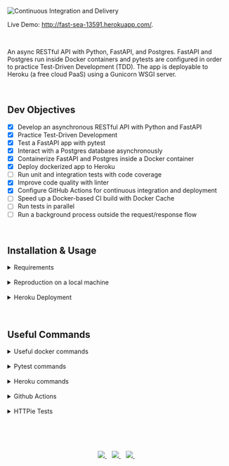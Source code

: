 
![Continuous Integration and Delivery](https://github.com/jordanhoare/fastapi-api/workflows/Continuous%20Integration%20and%20Delivery/badge.svg?branch=main)

Live Demo:  http://fast-sea-13591.herokuapp.com/.

</br>

An async RESTful API with Python, FastAPI, and Postgres. FastAPI and Postgres run inside Docker containers and pytests are configured in order to practice Test-Driven Development (TDD).  The app is deployable to Heroku (a free cloud PaaS) using a Gunicorn WSGI server.

</br>


## Dev Objectives
- [x] Develop an asynchronous RESTful API with Python and FastAPI
- [x] Practice Test-Driven Development
- [x] Test a FastAPI app with pytest
- [x] Interact with a Postgres database asynchronously
- [x] Containerize FastAPI and Postgres inside a Docker container
- [x] Deploy dockerized app to Heroku
- [ ] Run unit and integration tests with code coverage
- [x] Improve code quality with linter
- [x] Configure GitHub Actions for continuous integration and deployment
- [ ] Speed up a Docker-based CI build with Docker Cache
- [ ] Run tests in parallel
- [ ] Run a background process outside the request/response flow

</br>



## Installation & Usage

<details>
  <summary>Requirements</summary>

</br>

- [Git](https://git-scm.com/) for command-line interface 
- [Pyenv](https://github.com/pyenv/pyenv) for Python version management tool
- [Poetry](https://python-poetry.org/docs/) for dependency management and packaging
- [Docker](https://docs.docker.com/get-docker/) for developing, shipping, and running applications
- [Heroku CLI](https://devcenter.heroku.com/articles/heroku-cli) for cloud deployment
</details>

</br>

<details>
  <summary>Reproduction on a local machine</summary>

</br>

- Clone the GitHub repository to an empty folder on your local machine:
    ```
    gh repo clone jordanhoare/fastapi-api
    ```
- Initialise poetry:
    ```
    poetry build
    ```
- Build a docker image and run the container in detached mode:
    ```
    docker-compose build
    docker-compose up -d
    docker-compose logs web
    ```
- Check the logs of the web service:
    ```
    docker-compose logs web
    ```
</details>

</br>


<details>
  <summary>Heroku Deployment</summary>

</br>

* fast-sea-13591: change to the name of the Heroku app 

- Login:
    ```
    heroku login
    ```
- Create a new app:
    ```
    heroku create
    ```
- Register container:
    ```
    heroku container:login
    ```
- Provision a Postgres database:
    ```
    heroku addons:create heroku-postgresql:hobby-dev --app
    ```
- Build the production image:
    ```
    docker build -f project/Dockerfile.prod -t registry.heroku.com/fast-sea-13591/web ./project
    ```
- Push image to registry:
    ```
    docker push registry.heroku.com/fast-sea-13591/web:latest
    ```
- Release the image:
    ```
    heroku container:release web --app fast-sea-13591
    ```
- Apply the migrations:
    ```
    heroku run aerich upgrade --app fast-sea-13591
    ```
</details>

</details>

</br>

</br>

## Useful Commands

<details>
  <summary>Useful docker commands</summary>

</br>

- Bring down the containers and volumes
    ```
    docker-compose down -v
    ```
- Build the image and spin up the two containers:
    ```
    docker-compose up -d --build
    ```
- Apply migration:
    ```
    docker-compose exec web aerich upgrade
    ```
- Access data tables via psql:
    ```
    docker-compose exec web-db psql -U postgres
    \c web_dev
    \dt
    ```
- With the containers up and running, run the tests:
    ```
    docker-compose exec web python -m pytest
    ```
- Generate schema via Tortoise:
    ```
    docker-compose exec web python app/db.py
    ```
- Create the first migration (Aerich init):
    ```
    docker-compose exec web aerich init-db
    ```
- Define entrypoint:
    ```
    chmod +x project/entrypoint.sh
    ```
- Code quality:
    ```
    docker-compose exec web black . --check
    docker-compose exec web isort . --check-only
    docker-compose exec web flake8 .
    ```
</details>

</br>

<details>
  <summary>Pytest commands</summary>

</br>

- Normal run
    ```
    docker-compose exec web python -m pytest
    ```
- Disable warnings
    ```
    docker-compose exec web python -m pytest -p no:warnings
    ```
- Run only the last failed tests
    ```
    docker-compose exec web python -m pytest --lf
    ```
- Run only the tests with names that match the string expression
    ```
    docker-compose exec web python -m pytest -k "summary and not test_read_summary"
    ```
- Stop the test session after the first failure
    ```
    docker-compose exec web python -m pytest -x
    ```
- Enter PDB after first failure then end the test session
    ```
    docker-compose exec web python -m pytest -x --pdb
    ```
- Stop the test run after two failures
    ```
    docker-compose exec web python -m pytest --maxfail=2
    ```
- Show local variables in tracebacks
    ```
    docker-compose exec web python -m pytest -l
    ```
- List the 2 slowest tests
    ```
    docker-compose exec web python -m pytest --durations=2
    ```
</br>

</details>

</br>

<details>
  <summary>Heroku commands</summary>

</br>

* fast-sea-13591: change to the name of the Heroku app 

- Provision a Postgres database:
    ```
    heroku addons:create heroku-postgresql:hobby-dev --app
    ```
- Build the production image:
    ```
    docker build -f project/Dockerfile.prod -t registry.heroku.com/fast-sea-13591/web ./project
    ```
- To test locally, spin up the container:
    ```
    docker run --name fastapi-tdd -e PORT=8765 -e DATABASE_URL=sqlite://sqlite.db -p 5003:8765 registry.heroku.com/fast-sea-13591/web:latest
        test @ http://localhost:5003/ping/
    ```
- Bring down the container:
    ```
    docker rm fastapi-tdd -f
    ```
- Push image to registry:
    ```
    docker push registry.heroku.com/fast-sea-13591/web:latest
    ```
- Release the image:
    ```
    heroku container:release web --app fast-sea-13591
    ```
- Apply the migrations:
    ```
    heroku run aerich upgrade --app fast-sea-13591
    ```
</details>

</br>

<details>
  <summary>Github Actions</summary>

</br>

- Build and tag the image:
    ```
    docker build -f project/Dockerfile.prod -t docker.pkg.github.com/<USERNAME>/<REPOSITORY_NAME>/summarizer:latest ./project
    ```
-  Authenticate to GitHub Packages with Docker:
    ```
    docker login docker.pkg.github.com -u <USERNAME> -p <TOKEN>
    ```
-  Push the image to the Container registry on GitHub Packages
    ```
    docker push docker.pkg.github.com/<USERNAME>/<REPOSITORY_NAME>/summarizer:latest
    ```
</details>

</br>

<details>
  <summary>HTTPie Tests</summary>

</br>

- GET single summary:
    ```
    http GET https://fast-sea-13591.herokuapp.com/summaries/1/
    ```
- GET all summaries:
    ```
    http GET https://fast-sea-13591.herokuapp.com/summaries/
    ```
- POST:
    ```
    http --json POST https://fast-sea-13591.herokuapp.com/summaries/ url=https://test.com
    ```
- PUT:
    ```
    http --json PUT https://fast-sea-13591.herokuapp.com/summaries/2/ url=https://test.com summary=super
    ```
- DELETE:
    ```
    http DELETE https://fast-sea-13591.herokuapp.com/summaries/2/
    ```




- PUT:
    ```
    http GET https://fast-sea-13591.herokuapp.com/summaries/
    http --json POST http://localhost:8004/summaries/ url=https://testerwebsite.io
    ```
- Test routes of deployed container with HTTPie:
    ```
    http --json POST https://fast-sea-13591.herokuapp.com/summaries/ url=https://testerwebsite.io
    ```
</details>

</br>

</br>

</br>

</br>

<p align="center">
    <a href="https://www.linkedin.com/in/jordan-hoare/">
        <img src="https://img.shields.io/badge/LinkedIn-0077B5?style=for-the-badge&logo=linkedin&logoColor=white" />
    </a>&nbsp;&nbsp;
    <a href="https://www.kaggle.com/jordanhoare">
        <img src="https://img.shields.io/badge/Kaggle-20BEFF?style=for-the-badge&logo=Kaggle&logoColor=white" />
    </a>&nbsp;&nbsp;
    <a href="mailto:jordanhoare0@gmail.com">
        <img src="https://img.shields.io/badge/Gmail-D14836?style=for-the-badge&logo=gmail&logoColor=white" />
    </a>&nbsp;&nbsp;
</p>


